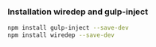### Installation wiredep and gulp-inject

```bash
npm install gulp-inject --save-dev
npm install wiredep --save-dev
```